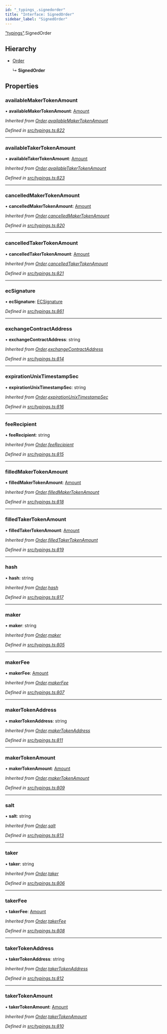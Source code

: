 ```yaml
---
id: "_typings_.signedorder"
title: "Interface: SignedOrder"
sidebar_label: "SignedOrder"
---
```


["typings"](../modules/_typings_.md).SignedOrder

## Hierarchy

* [Order](_typings_.order.md)

  ↳ **SignedOrder**

## Properties

### availableMakerTokenAmount

•  **availableMakerTokenAmount**: [Amount](_typings_.amount.md)

*Inherited from [Order](_typings_.order.md).[availableMakerTokenAmount](_typings_.order.md#availablemakertokenamount)*

*Defined in [src/typings.ts:822](https://github.com/trustlines-protocol/clientlib/blob/f60ef2b/src/typings.ts#L822)*

___

### availableTakerTokenAmount

•  **availableTakerTokenAmount**: [Amount](_typings_.amount.md)

*Inherited from [Order](_typings_.order.md).[availableTakerTokenAmount](_typings_.order.md#availabletakertokenamount)*

*Defined in [src/typings.ts:823](https://github.com/trustlines-protocol/clientlib/blob/f60ef2b/src/typings.ts#L823)*

___

### cancelledMakerTokenAmount

•  **cancelledMakerTokenAmount**: [Amount](_typings_.amount.md)

*Inherited from [Order](_typings_.order.md).[cancelledMakerTokenAmount](_typings_.order.md#cancelledmakertokenamount)*

*Defined in [src/typings.ts:820](https://github.com/trustlines-protocol/clientlib/blob/f60ef2b/src/typings.ts#L820)*

___

### cancelledTakerTokenAmount

•  **cancelledTakerTokenAmount**: [Amount](_typings_.amount.md)

*Inherited from [Order](_typings_.order.md).[cancelledTakerTokenAmount](_typings_.order.md#cancelledtakertokenamount)*

*Defined in [src/typings.ts:821](https://github.com/trustlines-protocol/clientlib/blob/f60ef2b/src/typings.ts#L821)*

___

### ecSignature

•  **ecSignature**: [ECSignature](_typings_.ecsignature.md)

*Defined in [src/typings.ts:861](https://github.com/trustlines-protocol/clientlib/blob/f60ef2b/src/typings.ts#L861)*

___

### exchangeContractAddress

•  **exchangeContractAddress**: string

*Inherited from [Order](_typings_.order.md).[exchangeContractAddress](_typings_.order.md#exchangecontractaddress)*

*Defined in [src/typings.ts:814](https://github.com/trustlines-protocol/clientlib/blob/f60ef2b/src/typings.ts#L814)*

___

### expirationUnixTimestampSec

•  **expirationUnixTimestampSec**: string

*Inherited from [Order](_typings_.order.md).[expirationUnixTimestampSec](_typings_.order.md#expirationunixtimestampsec)*

*Defined in [src/typings.ts:816](https://github.com/trustlines-protocol/clientlib/blob/f60ef2b/src/typings.ts#L816)*

___

### feeRecipient

•  **feeRecipient**: string

*Inherited from [Order](_typings_.order.md).[feeRecipient](_typings_.order.md#feerecipient)*

*Defined in [src/typings.ts:815](https://github.com/trustlines-protocol/clientlib/blob/f60ef2b/src/typings.ts#L815)*

___

### filledMakerTokenAmount

•  **filledMakerTokenAmount**: [Amount](_typings_.amount.md)

*Inherited from [Order](_typings_.order.md).[filledMakerTokenAmount](_typings_.order.md#filledmakertokenamount)*

*Defined in [src/typings.ts:818](https://github.com/trustlines-protocol/clientlib/blob/f60ef2b/src/typings.ts#L818)*

___

### filledTakerTokenAmount

•  **filledTakerTokenAmount**: [Amount](_typings_.amount.md)

*Inherited from [Order](_typings_.order.md).[filledTakerTokenAmount](_typings_.order.md#filledtakertokenamount)*

*Defined in [src/typings.ts:819](https://github.com/trustlines-protocol/clientlib/blob/f60ef2b/src/typings.ts#L819)*

___

### hash

•  **hash**: string

*Inherited from [Order](_typings_.order.md).[hash](_typings_.order.md#hash)*

*Defined in [src/typings.ts:817](https://github.com/trustlines-protocol/clientlib/blob/f60ef2b/src/typings.ts#L817)*

___

### maker

•  **maker**: string

*Inherited from [Order](_typings_.order.md).[maker](_typings_.order.md#maker)*

*Defined in [src/typings.ts:805](https://github.com/trustlines-protocol/clientlib/blob/f60ef2b/src/typings.ts#L805)*

___

### makerFee

•  **makerFee**: [Amount](_typings_.amount.md)

*Inherited from [Order](_typings_.order.md).[makerFee](_typings_.order.md#makerfee)*

*Defined in [src/typings.ts:807](https://github.com/trustlines-protocol/clientlib/blob/f60ef2b/src/typings.ts#L807)*

___

### makerTokenAddress

•  **makerTokenAddress**: string

*Inherited from [Order](_typings_.order.md).[makerTokenAddress](_typings_.order.md#makertokenaddress)*

*Defined in [src/typings.ts:811](https://github.com/trustlines-protocol/clientlib/blob/f60ef2b/src/typings.ts#L811)*

___

### makerTokenAmount

•  **makerTokenAmount**: [Amount](_typings_.amount.md)

*Inherited from [Order](_typings_.order.md).[makerTokenAmount](_typings_.order.md#makertokenamount)*

*Defined in [src/typings.ts:809](https://github.com/trustlines-protocol/clientlib/blob/f60ef2b/src/typings.ts#L809)*

___

### salt

•  **salt**: string

*Inherited from [Order](_typings_.order.md).[salt](_typings_.order.md#salt)*

*Defined in [src/typings.ts:813](https://github.com/trustlines-protocol/clientlib/blob/f60ef2b/src/typings.ts#L813)*

___

### taker

•  **taker**: string

*Inherited from [Order](_typings_.order.md).[taker](_typings_.order.md#taker)*

*Defined in [src/typings.ts:806](https://github.com/trustlines-protocol/clientlib/blob/f60ef2b/src/typings.ts#L806)*

___

### takerFee

•  **takerFee**: [Amount](_typings_.amount.md)

*Inherited from [Order](_typings_.order.md).[takerFee](_typings_.order.md#takerfee)*

*Defined in [src/typings.ts:808](https://github.com/trustlines-protocol/clientlib/blob/f60ef2b/src/typings.ts#L808)*

___

### takerTokenAddress

•  **takerTokenAddress**: string

*Inherited from [Order](_typings_.order.md).[takerTokenAddress](_typings_.order.md#takertokenaddress)*

*Defined in [src/typings.ts:812](https://github.com/trustlines-protocol/clientlib/blob/f60ef2b/src/typings.ts#L812)*

___

### takerTokenAmount

•  **takerTokenAmount**: [Amount](_typings_.amount.md)

*Inherited from [Order](_typings_.order.md).[takerTokenAmount](_typings_.order.md#takertokenamount)*

*Defined in [src/typings.ts:810](https://github.com/trustlines-protocol/clientlib/blob/f60ef2b/src/typings.ts#L810)*

